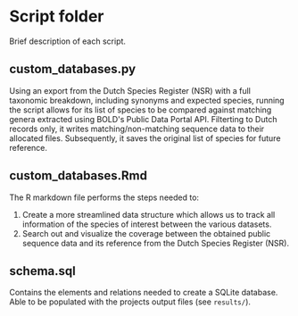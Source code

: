 # Script folder

Brief description of each script.


## custom_databases.py
Using an export from the Dutch Species Register (NSR) with a full taxonomic breakdown, including synonyms and expected species, running the script allows for its list of species to be compared against matching genera extracted using BOLD's Public Data Portal API. Filterting to Dutch records only, it writes matching/non-matching sequence data to their allocated files. Subsequently, it saves the original list of species for future reference.


## custom_databases.Rmd
The R markdown file performs the steps needed to:
1. Create a more streamlined data structure which allows us to track all information of the species of interest between the various datasets.
2. Search out and visualize the coverage between the obtained public sequence data and its reference from the Dutch Species Register (NSR).


## schema.sql
Contains the elements and relations needed to create a SQLite database. Able to be populated with the projects output files (see `results/`).
